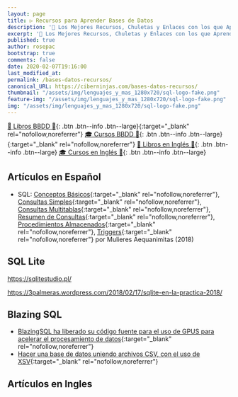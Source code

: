 ```yaml
---
layout: page
title: ▷ Recursos para Aprender Bases de Datos
description: '📁 Los Mejores Recursos, Chuletas y Enlaces con los que Aprender a Manejar Bases de Datos'
excerpt: '📁 Los Mejores Recursos, Chuletas y Enlaces con los que Aprender a Manejar Bases de Datos'
published: true
author: rosepac
bootstrap: true
comments: false
date: 2020-02-07T19:16:00
last_modified_at: 
permalink: /bases-datos-recursos/
canonical_URL: https://ciberninjas.com/bases-datos-recursos/
thumbnail: "/assets/img/lenguajes_y_mas_1280x720/sql-logo-fake.png"
feature-img: "/assets/img/lenguajes_y_mas_1280x720/sql-logo-fake.png"
img: "/assets/img/lenguajes_y_mas_1280x720/sql-logo-fake.png"
---
```


[📕 Libros BBDD 📂](https://kutt.it/bases-datos-libros){: .btn .btn--info .btn--large}{:target="_blank" rel="nofollow,noreferrer"}
 [🎓 Cursos BBDD 📂](https://kutt.it/bases-datos-cursos){: .btn .btn--info .btn--large}{:target="_blank" rel="nofollow,noreferrer"}  [📕 Libros en Inglés 📂](/biblioteca-de-programacion-y-tecnologia-ingles/#base-de-datos){: .btn .btn--info .btn--large} [🎓 Cursos en Inglés 📂](/cursos-tecnologia-ingles/#-bases-de-datos){: .btn .btn--info .btn--large}

## Artículos en Español

* SQL: [Conceptos Básicos](https://mulieres.com.mx/2018/03/01/sql-basico-conceptos-basicos/){:target="_blank" rel="nofollow,noreferrer"}, [Consultas Simples](https://mulieres.com.mx/2018/03/28/sql-basico-consultas-simples/){:target="_blank" rel="nofollow,noreferrer"}, [Consultas Multitablas](https://mulieres.com.mx/2018/04/30/sql-basico-consultas-multitablas/){:target="_blank" rel="nofollow,noreferrer"}, [Resumen de Consultas](https://mulieres.com.mx/2018/05/31/sql-basico-consultas-resumen/){:target="_blank" rel="nofollow,noreferrer"}, [Procedimientos Almacenados](https://mulieres.com.mx/2018/09/03/curso-sql-procedimientos-almacenados/){:target="_blank" rel="nofollow,noreferrer"}, [Triggers](https://mulieres.com.mx/2018/09/24/curso-sql-triggers/){:target="_blank" rel="nofollow,noreferrer"} por Mulieres Aequanimitas (2018)

## SQL Lite

https://sqlitestudio.pl/

https://3palmeras.wordpress.com/2018/02/17/sqlite-en-la-practica-2018/

## Blazing SQL

- [BlazingSQL ha liberado su código fuente para el uso de GPUS para acelerar el procesamiento de datos](https://blog.desdelinux.net/blazingsql-ha-liberado-su-codigo-fuente-para-el-uso-de-gpus-para-acelerar-el-procesamiento-de-datos){:target="_blank" rel="nofollow,noreferrer"}
- [Hacer una base de datos uniendo archivos CSV, con el uso de XSV](https://www.johndcook.com/blog/2019/12/31/sql-join-csv-files/){:target="_blank" rel="nofollow,noreferrer"}

## Artículos en Ingles
